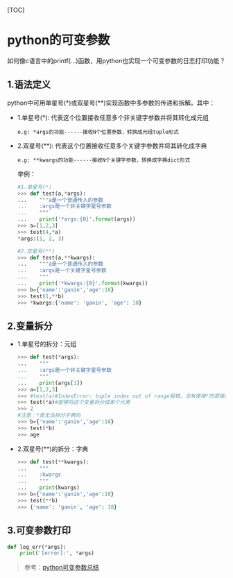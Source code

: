 [TOC]

# python的可变参数

​	如何像c语言中的printf(...)函数，用python也实现一个可变参数的日志打印功能？

## 1.语法定义

​	python中可用单星号(*)或双星号(**)实现函数中多参数的传递和拆解。其中：

* 1.单星号(*):  代表这个位置接收任意多个非关键字参数并将其转化成元组

  ```shell
  e.g: *args的功能------接收N个位置参数，转换成元组tuple形式
  ```

* 2.双星号(**): 代表这个位置接收任意多个关键字参数并将其转化成字典

  ```shell
  e.g: **kwargs的功能------接收N个关键字参数，转换成字典dict形式
  ```

  举例：

  ```python
  #1.单星号(*)
  >>> def test(a,*args):
  ...    """a是一个普通传入的参数
  ...    :args是一个非关键字星号参数
  ...    """
  ...    print('*args:{0}'.format(args))
  >>> a=[1,2,3]
  >>> test(4,*a)
  *args:(1, 2, 3)
  
  #2.双星号(**)
  >>> def test(a,**kwargs):
  ...    """a是一个普通传入的参数
  ...    :args是一个关键字星号参数
  ...    """
  ...    print('*kwargs:{0}'.format(kwargs))
  >>> b={'name':'ganin','age':18}
  >>> test(1,**b)
  >>> *kwargs:{'name': 'ganin', 'age': 18}
  ```

## 2.变量拆分

* 1.单星号的拆分：元组

  ```python
  >>> def test(*args):
  ...    """
  ...    :args是一个非关键字星号参数
  ...    """
  ...    print(args[1])
  >>> a=[1,2,3]
  >>> #test(a)#IndexError: tuple index out of range报错，没有使用*的直接把所有的转为元组
  >>> test(*a)#能够将这个变量拆分成单个元素
  >>> 2
  #注意：*是无法拆分字典的
  >>> b={'name':'ganin','age':18}
  >>> test(*b)
  >>> age
  ```

* 2.双星号(**)的拆分：字典

  ```python
  >>> def test(**kwargs):
  ...    """
  ...    :kwargs
  ...    """
  ...    print(kwargs)
  >>> b={'name':'ganin','age':18}
  >>> test(**b)
  >>> {'name': 'ganin', 'age': 18}
  ```

## 3.可变参数打印

```python
def log_err(*args):
    print('[error]:', *args)
```




> 参考：[python可变参数总结](https://www.cnblogs.com/ganiner/p/10066765.html)

